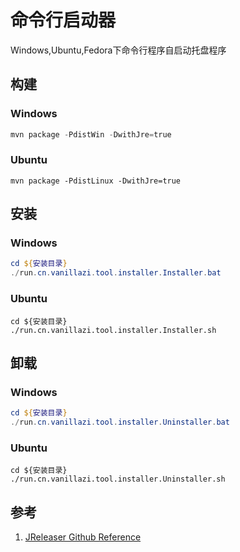 # 命令行启动器
Windows,Ubuntu,Fedora下命令行程序自启动托盘程序
## 构建
### Windows
```powershell
mvn package -PdistWin -DwithJre=true
```
### Ubuntu
```shell
mvn package -PdistLinux -DwithJre=true
```
## 安装
### Windows
```powershell
cd ${安装目录}
./run.cn.vanillazi.tool.installer.Installer.bat
```
### Ubuntu
```shell
cd ${安装目录}
./run.cn.vanillazi.tool.installer.Installer.sh
```
## 卸载
### Windows
```powershell
cd ${安装目录}
./run.cn.vanillazi.tool.installer.Uninstaller.bat
```
### Ubuntu
```shell
cd ${安装目录}
./run.cn.vanillazi.tool.installer.Uninstaller.sh
```

## 参考
1. [JReleaser Github Reference](https://jreleaser.org/guide/latest/reference/release/github.html)